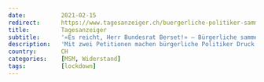 ```yaml
---
date:          2021-02-15
redirect:      https://www.tagesanzeiger.ch/buergerliche-politiker-sammeln-292-000-unterschriften-fuer-sofortige-oeffnung-811600505537
title:         Tagesanzeiger
subtitle:      '«Es reicht, Herr Bundesrat Berset!» – Bürgerliche sammeln 292’000 Unterschriften für sofortige Öffnung'
description:   'Mit zwei Petitionen machen bürgerliche Politiker Druck auf den Bundesrat und verlangen einen Kurswechsel in der Corona-Politik: Läden und Restaurants sollen wieder öffnen können.'
country:       CH
categories:    [MSM, Widerstand]
tags:          [lockdown]
---
```

